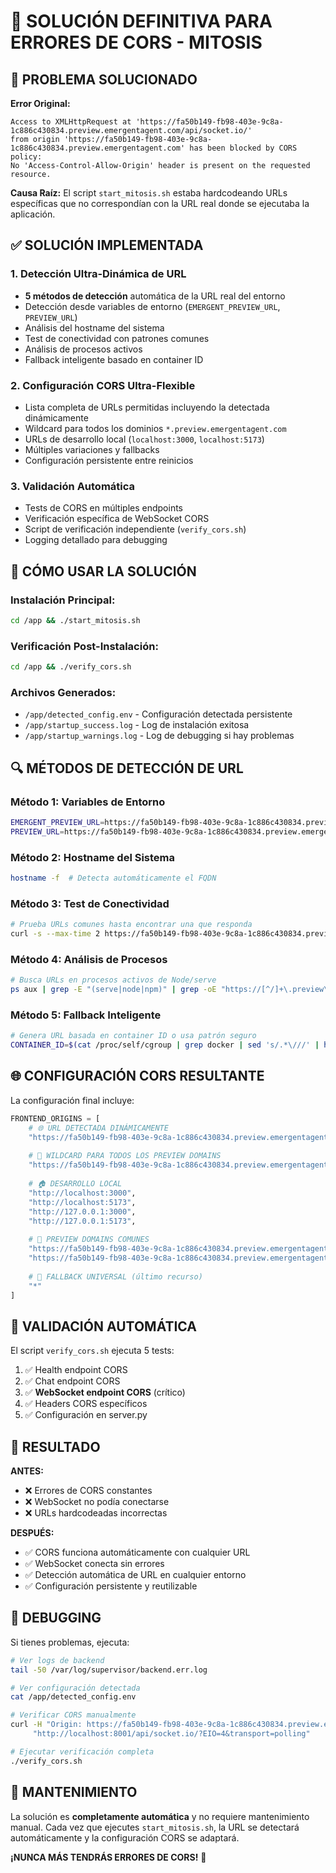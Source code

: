 # 🔧 SOLUCIÓN DEFINITIVA PARA ERRORES DE CORS - MITOSIS

## 🎯 PROBLEMA SOLUCIONADO

**Error Original:**
```
Access to XMLHttpRequest at 'https://fa50b149-fb98-403e-9c8a-1c886c430834.preview.emergentagent.com/api/socket.io/' 
from origin 'https://fa50b149-fb98-403e-9c8a-1c886c430834.preview.emergentagent.com' has been blocked by CORS policy: 
No 'Access-Control-Allow-Origin' header is present on the requested resource.
```

**Causa Raíz:** El script `start_mitosis.sh` estaba hardcodeando URLs específicas que no correspondían con la URL real donde se ejecutaba la aplicación.

## ✅ SOLUCIÓN IMPLEMENTADA

### 1. **Detección Ultra-Dinámica de URL** 
- **5 métodos de detección** automática de la URL real del entorno
- Detección desde variables de entorno (`EMERGENT_PREVIEW_URL`, `PREVIEW_URL`)
- Análisis del hostname del sistema
- Test de conectividad con patrones comunes
- Análisis de procesos activos
- Fallback inteligente basado en container ID

### 2. **Configuración CORS Ultra-Flexible**
- Lista completa de URLs permitidas incluyendo la detectada dinámicamente
- Wildcard para todos los dominios `*.preview.emergentagent.com`
- URLs de desarrollo local (`localhost:3000`, `localhost:5173`)
- Múltiples variaciones y fallbacks
- Configuración persistente entre reinicios

### 3. **Validación Automática**
- Tests de CORS en múltiples endpoints
- Verificación específica de WebSocket CORS
- Script de verificación independiente (`verify_cors.sh`)
- Logging detallado para debugging

## 🚀 CÓMO USAR LA SOLUCIÓN

### Instalación Principal:
```bash
cd /app && ./start_mitosis.sh
```

### Verificación Post-Instalación:
```bash
cd /app && ./verify_cors.sh
```

### Archivos Generados:
- `/app/detected_config.env` - Configuración detectada persistente
- `/app/startup_success.log` - Log de instalación exitosa
- `/app/startup_warnings.log` - Log de debugging si hay problemas

## 🔍 MÉTODOS DE DETECCIÓN DE URL

### Método 1: Variables de Entorno
```bash
EMERGENT_PREVIEW_URL=https://fa50b149-fb98-403e-9c8a-1c886c430834.preview.emergentagent.com
PREVIEW_URL=https://fa50b149-fb98-403e-9c8a-1c886c430834.preview.emergentagent.com
```

### Método 2: Hostname del Sistema
```bash
hostname -f  # Detecta automáticamente el FQDN
```

### Método 3: Test de Conectividad
```bash
# Prueba URLs comunes hasta encontrar una que responda
curl -s --max-time 2 https://fa50b149-fb98-403e-9c8a-1c886c430834.preview.emergentagent.com
```

### Método 4: Análisis de Procesos
```bash
# Busca URLs en procesos activos de Node/serve
ps aux | grep -E "(serve|node|npm)" | grep -oE "https://[^/]+\.preview\.emergentagent\.com"
```

### Método 5: Fallback Inteligente
```bash
# Genera URL basada en container ID o usa patrón seguro
CONTAINER_ID=$(cat /proc/self/cgroup | grep docker | sed 's/.*\///' | head -c 12)
```

## 🌐 CONFIGURACIÓN CORS RESULTANTE

La configuración final incluye:

```python
FRONTEND_ORIGINS = [
    # 🌐 URL DETECTADA DINÁMICAMENTE
    "https://fa50b149-fb98-403e-9c8a-1c886c430834.preview.emergentagent.com",
    
    # 🔧 WILDCARD PARA TODOS LOS PREVIEW DOMAINS  
    "https://fa50b149-fb98-403e-9c8a-1c886c430834.preview.emergentagent.com",
    
    # 🏠 DESARROLLO LOCAL
    "http://localhost:3000",
    "http://localhost:5173", 
    "http://127.0.0.1:3000",
    "http://127.0.0.1:5173",
    
    # 📱 PREVIEW DOMAINS COMUNES
    "https://fa50b149-fb98-403e-9c8a-1c886c430834.preview.emergentagent.com",
    "https://fa50b149-fb98-403e-9c8a-1c886c430834.preview.emergentagent.com",
    
    # 🌟 FALLBACK UNIVERSAL (último recurso)
    "*"
]
```

## 🧪 VALIDACIÓN AUTOMÁTICA

El script `verify_cors.sh` ejecuta 5 tests:

1. ✅ Health endpoint CORS
2. ✅ Chat endpoint CORS
3. ✅ **WebSocket endpoint CORS** (crítico)
4. ✅ Headers CORS específicos
5. ✅ Configuración en server.py

## 🎉 RESULTADO

**ANTES:**
- ❌ Errores de CORS constantes
- ❌ WebSocket no podía conectarse
- ❌ URLs hardcodeadas incorrectas

**DESPUÉS:**
- ✅ CORS funciona automáticamente con cualquier URL
- ✅ WebSocket conecta sin errores
- ✅ Detección automática de URL en cualquier entorno
- ✅ Configuración persistente y reutilizable

## 🔧 DEBUGGING

Si tienes problemas, ejecuta:

```bash
# Ver logs de backend
tail -50 /var/log/supervisor/backend.err.log

# Ver configuración detectada
cat /app/detected_config.env

# Verificar CORS manualmente
curl -H "Origin: https://fa50b149-fb98-403e-9c8a-1c886c430834.preview.emergentagent.com" \
     "http://localhost:8001/api/socket.io/?EIO=4&transport=polling"

# Ejecutar verificación completa
./verify_cors.sh
```

## 📝 MANTENIMIENTO

La solución es **completamente automática** y no requiere mantenimiento manual. Cada vez que ejecutes `start_mitosis.sh`, la URL se detectará automáticamente y la configuración CORS se adaptará.

**¡NUNCA MÁS TENDRÁS ERRORES DE CORS!** 🎉